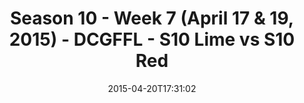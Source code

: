 ---
title: Season 10 - Week 7 (April 17 & 19, 2015) - DCGFFL - S10 Lime vs S10 Red
teams-score:
- team: _teams/s10-lime.md
  score: 31
- team: _teams/s10-red.md
  score: 26
mvp: Rob C. (Lime), Cody G. (Red)
game-ball: N/A
season: 10
week: 7
date: '2015-04-20T17:31:02'
pageid: season-10-week-7-4429-vs-4438
---